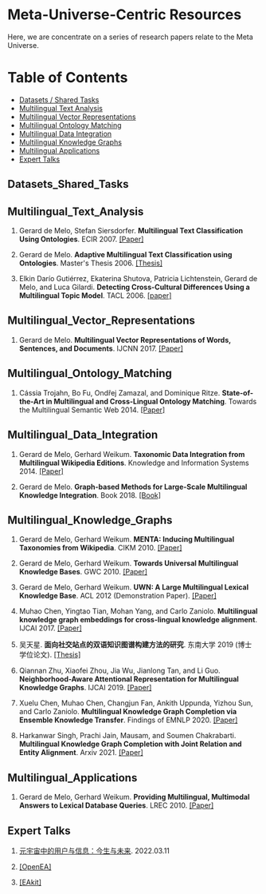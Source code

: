 # Meta-Universe-Centric Resources 



Here, we are concentrate on a series of research papers relate to the Meta Universe.   


Table of Contents
=================


  * [Datasets / Shared Tasks](#Datasets_Shared_Tasks)
  * [Multilingual Text Analysis](#Multilingual_Text_Analysis)
  * [Multilingual Vector Representations](#Multilingual_Vector_Representations)
  * [Multilingual Ontology Matching](#Multilingual_Ontology_Matching)
  * [Multilingual Data Integration](#Multilingual_Data_Integration)
  * [Multilingual Knowledge Graphs](#Multilingual_Knowledge_Graphs)
  * [Multilingual Applications](#Multilingual_Applications)
  * [Expert Talks](#Expert_Talks)


## Datasets_Shared_Tasks



## Multilingual_Text_Analysis
1. Gerard de Melo, Stefan Siersdorfer. **Multilingual Text Classification Using Ontologies**. ECIR 2007. [[Paper]](http://gerard.demelo.org/papers/demelo-mltc-ecir2007.pdf)


2. Gerard de Melo. **Adaptive Multilingual Text Classification using Ontologies**. Master's Thesis 2006. [[Thesis]](http://gerard.demelo.org/papers/mltc-thesis.pdf)


3. Elkin Darío Gutiérrez, Ekaterina Shutova, Patricia Lichtenstein, Gerard de Melo, and Luca Gilardi. **Detecting Cross-Cultural Differences Using a Multilingual Topic Model**. TACL 2006. [[paper]](http://gerard.demelo.org/papers/cross-cultural-tacl2016.pdf)



## Multilingual_Vector_Representations
1. Gerard de Melo. **Multilingual Vector Representations of Words, Sentences, and Documents**. IJCNN 2017. [[Paper]](http://gerard.demelo.org/papers/multilingual-representations.pdf)



## Multilingual_Ontology_Matching
1. Cássia Trojahn, Bo Fu, Ondřej Zamazal, and Dominique Ritze. **State-of-the-Art in Multilingual and Cross-Lingual Ontology Matching**. Towards the Multilingual Semantic Web 2014. [[Paper]](https://link.springer.com/chapter/10.1007%2F978-3-662-43585-4_8)




## Multilingual_Data_Integration
1. Gerard de Melo, Gerhard Weikum. **Taxonomic Data Integration from Multilingual Wikipedia Editions**. Knowledge and Information Systems 2014. [[Paper]](http://gerard.demelo.org/papers/demelo-menta-kais.pdf)


2. Gerard de Melo. **Graph-based Methods for Large-Scale Multilingual Knowledge Integration**. Book 2018. [[Book]](https://core.ac.uk/download/301023448.pdf)



## Multilingual_Knowledge_Graphs
1. Gerard de Melo, Gerhard Weikum. **MENTA: Inducing Multilingual Taxonomies from Wikipedia**. CIKM 2010. [[Paper]](http://gerard.demelo.org/papers/demelo-menta-cikm2010.pdf)


2. Gerard de Melo, Gerhard Weikum. **Towards Universal Multilingual Knowledge Bases**. GWC 2010. [[Paper]](http://gerard.demelo.org/papers/demelo-universal-lexical-gwc2010.pdf)


3. Gerard de Melo, Gerhard Weikum. **UWN: A Large Multilingual Lexical Knowledge Base**. ACL 2012 (Demonstration Paper). [[Paper]](http://gerard.demelo.org/papers/demelo-uwn-acl2012.pdf)


4. Muhao Chen, Yingtao Tian, Mohan Yang, and Carlo Zaniolo. **Multilingual knowledge graph embeddings for cross-lingual knowledge alignment**. IJCAI 2017. [[Paper]](https://dl.acm.org/doi/10.5555/3172077.3172097)


5. 吴天星. **面向社交站点的双语知识图谱构建方法的研究**. 东南大学 2019 (博士学位论文). [[Thesis]](https://kns.cnki.net/kcms/detail/detail.aspx?dbcode=CDFD&dbname=CDFDLAST2019&filename=1019650262.nh&uniplatform=NZKPT&v=OM1xTBRHgchAbJJbJ75VwIFk5UDJjT1SNVQ4WmJk6XJdScpmVihwUuF0TU03jUZW)


6. Qiannan Zhu, Xiaofei Zhou, Jia Wu, Jianlong Tan, and Li Guo. **Neighborhood-Aware Attentional Representation for Multilingual Knowledge Graphs**. IJCAI 2019. [[Paper]](https://www.ijcai.org/proceedings/2019/0269.pdf)


7. Xuelu Chen, Muhao Chen, Changjun Fan, Ankith Uppunda, Yizhou Sun, and Carlo Zaniolo. **Multilingual Knowledge Graph Completion via Ensemble Knowledge Transfer**. Findings of EMNLP 2020. [[Paper]](https://aclanthology.org/2020.findings-emnlp.290.pdf)


8. Harkanwar Singh, Prachi Jain, Mausam, and Soumen Chakrabarti. **Multilingual Knowledge Graph Completion with Joint Relation and Entity Alignment**. Arxiv 2021. [[Paper]](https://arxiv.org/abs/2104.08804)


<!-- [和AI结对编程！OpenAI与GitHub联手推出AI代码生成工具，比GPT-3更强大](https://mp.weixin.qq.com/s/6ZKdBPgv6pZ1aE4o0XRBig) -->


## Multilingual_Applications
1. Gerard de Melo, Gerhard Weikum. **Providing Multilingual, Multimodal Answers to Lexical Database Queries**. LREC 2010. [[Paper]](http://gerard.demelo.org/papers/demelo-mm-lrec2010.pdf)



## Expert Talks
1. [元宇宙中的用户与信息：今生与未来](https://mp.weixin.qq.com/s/_ZIcxWkLvCgfjQ4hJ6vhiQ). 2022.03.11

2. [[OpenEA]](https://github.com/nju-websoft/OpenEA)

3. [[EAkit]](https://github.com/THU-KEG/EAkit)


